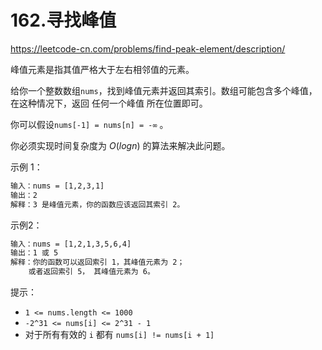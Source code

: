 # 162.寻找峰值

<https://leetcode-cn.com/problems/find-peak-element/description/>

峰值元素是指其值严格大于左右相邻值的元素。

给你一个整数数组`nums`，找到峰值元素并返回其索引。数组可能包含多个峰值，在这种情况下，返回 任何一个峰值 所在位置即可。

你可以假设`nums[-1] = nums[n] = -∞` 。

你必须实现时间复杂度为 $O(log n)$ 的算法来解决此问题。

示例 1：

```txt
输入：nums = [1,2,3,1]
输出：2
解释：3 是峰值元素，你的函数应该返回其索引 2。
```

示例2：

```txt
输入：nums = [1,2,1,3,5,6,4]
输出：1 或 5
解释：你的函数可以返回索引 1，其峰值元素为 2；
    或者返回索引 5， 其峰值元素为 6。
```

提示：

- `1 <= nums.length <= 1000`
- `-2^31 <= nums[i] <= 2^31 - 1`
- 对于所有有效的 `i` 都有 `nums[i] != nums[i + 1]`

